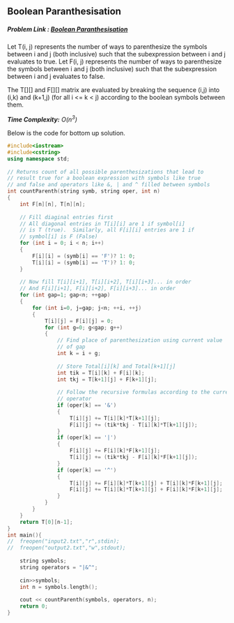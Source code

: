 ## Boolean Paranthesisation
##### Problem Link : [Boolean Paranthesisation](https://hack.codingblocks.com/contests/c/1001/1053)

Let T(i, j) represents the number of ways to parenthesize the symbols between i and j (both inclusive) such that the subexpression between i and j evaluates to true.
Let F(i, j) represents the number of ways to parenthesize the symbols between i and j (both inclusive) such that the subexpression between i and j evaluates to false.

The T[][] and F[][] matrix are evaluated by breaking the sequence (i,j) into (i,k) and (k+1,j) (for all i <= k < j) according to the boolean symbols between them.

_**Time Complexity:** O(n<sup>3</sup>)_

Below is the code for bottom up solution.

```C++
#include<iostream>
#include<cstring>
using namespace std;
 
// Returns count of all possible parenthesizations that lead to
// result true for a boolean expression with symbols like true
// and false and operators like &, | and ^ filled between symbols
int countParenth(string symb, string oper, int n)
{
    int F[n][n], T[n][n];
 
    // Fill diaginal entries first
    // All diagonal entries in T[i][i] are 1 if symbol[i]
    // is T (true).  Similarly, all F[i][i] entries are 1 if
    // symbol[i] is F (False)
    for (int i = 0; i < n; i++)
    {
        F[i][i] = (symb[i] == 'F')? 1: 0;
        T[i][i] = (symb[i] == 'T')? 1: 0;
    }
 
    // Now fill T[i][i+1], T[i][i+2], T[i][i+3]... in order
    // And F[i][i+1], F[i][i+2], F[i][i+3]... in order
    for (int gap=1; gap<n; ++gap)
    {
        for (int i=0, j=gap; j<n; ++i, ++j)
        {
            T[i][j] = F[i][j] = 0;
            for (int g=0; g<gap; g++)
            {
                // Find place of parenthesization using current value
                // of gap
                int k = i + g;
 
                // Store Total[i][k] and Total[k+1][j]
                int tik = T[i][k] + F[i][k];
                int tkj = T[k+1][j] + F[k+1][j];
 
                // Follow the recursive formulas according to the current
                // operator
                if (oper[k] == '&')
                {
                    T[i][j] += T[i][k]*T[k+1][j];
                    F[i][j] += (tik*tkj - T[i][k]*T[k+1][j]);
                }
                if (oper[k] == '|')
                {
                    F[i][j] += F[i][k]*F[k+1][j];
                    T[i][j] += (tik*tkj - F[i][k]*F[k+1][j]);
                }
                if (oper[k] == '^')
                {
                    T[i][j] += F[i][k]*T[k+1][j] + T[i][k]*F[k+1][j];
                    F[i][j] += T[i][k]*T[k+1][j] + F[i][k]*F[k+1][j];
                }
            }
        }
    }
    return T[0][n-1];
}
int main(){
//	freopen("input2.txt","r",stdin);
//	freopen("output2.txt","w",stdout);
	
    string symbols;
    string operators = "|&^";
    
    cin>>symbols;
    int n = symbols.length();
 
    cout << countParenth(symbols, operators, n);
    return 0;
}
```
